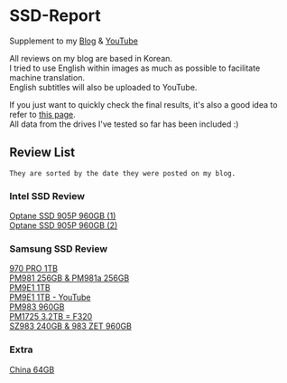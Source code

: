 # SSD-Report
Supplement to my [Blog](https://freshflash4096.github.io/tags/benchmark/) & [YouTube](https://www.youtube.com/@FreshFlash4096)

All reviews on my blog are based in Korean.   
I tried to use English within images as much as possible to facilitate machine translation.   
English subtitles will also be uploaded to YouTube.   

If you just want to quickly check the final results, it's also a good idea to refer to [this page](https://github.com/FreshFlash4096/SSD-Report/wiki).   
All data from the drives I've tested so far has been included :)   

## Review List
```
They are sorted by the date they were posted on my blog.
```
### Intel SSD Review
[Optane SSD 905P 960GB (1)](https://freshflash4096.github.io/benchmark-method/)   
[Optane SSD 905P 960GB (2)](https://freshflash4096.github.io/the-product-behind-the-benchmarks-905p-960gb/)

### Samsung SSD Review
[970 PRO 1TB](https://freshflash4096.github.io/the-last-mlc-970-pro/)   
[PM981 256GB & PM981a 256GB](https://freshflash4096.github.io/samsungs-phoenix-cssdzip/)    
[PM9E1 1TB](https://freshflash4096.github.io/over-10gbps-pm9e1-1tb/)   
[PM9E1 1TB - YouTube](https://youtu.be/8UBFEkZklgI)   
[PM983 960GB](https://freshflash4096.github.io/is-tlc-really-lower-in-performance-than-mlc-pm983-960gb/)   
[PM1725 3.2TB = F320](https://freshflash4096.github.io/pm1725-32tb-oracle-f320-review/)   
[SZ983 240GB & 983 ZET 960GB](https://freshflash4096.github.io/z-ssd-983-zet-sz983-review/)   
   
### Extra   
[China 64GB](https://freshflash4096.github.io/somnambulist-64gb-review/)    
